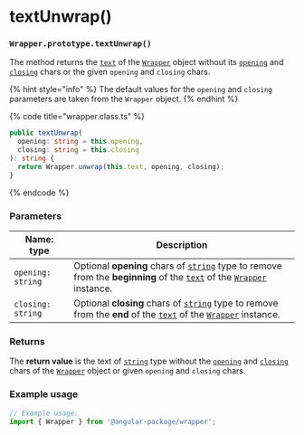 # textUnwrap()

### `Wrapper.prototype.textUnwrap()`

The method returns the [`text`](../../wrap/instance/accessors/#wrap.prototype.text) of the [`Wrapper`](../wrapper.md) object without its [`opening`](../../wrap/instance/accessors/#wrap.prototype.opening) and [`closing`](../../wrap/instance/accessors/#wrap.prototype.closing) chars or the given `opening` and `closing` chars.

{% hint style="info" %}
The default values for the `opening` and `closing` parameters are taken from the `Wrapper` object.
{% endhint %}

{% code title="wrapper.class.ts" %}
```typescript
public textUnwrap(
  opening: string = this.opening,
  closing: string = this.closing
): string {
  return Wrapper.unwrap(this.text, opening, closing);
}

```
{% endcode %}

### Parameters

| Name: type        | Description                                                                                                                                                                                                                                                                              |
| ----------------- | ---------------------------------------------------------------------------------------------------------------------------------------------------------------------------------------------------------------------------------------------------------------------------------------- |
| `opening: string` | Optional **opening** chars of [`string`](https://developer.mozilla.org/en-US/docs/Web/JavaScript/Reference/Global\_Objects/String) type to remove from the **beginning** of the [`text`](../../wrap/instance/accessors/#wrap.prototype.text) of the [`Wrapper`](../wrapper.md) instance. |
| `closing: string` | Optional **closing** chars of [`string`](https://developer.mozilla.org/en-US/docs/Web/JavaScript/Reference/Global\_Objects/String) type to remove from the **end** of the [`text`](../../wrap/instance/accessors/#wrap.prototype.text) of the [`Wrapper`](../wrapper.md) instance.       |

### Returns

The **return value** is the text of [`string`](https://developer.mozilla.org/en-US/docs/Web/JavaScript/Reference/Global\_Objects/String) type without the [`opening`](../../wrap/instance/accessors/#wrap.prototype.opening) and [`closing`](../../wrap/instance/accessors/#wrap.prototype.closing) chars of the [`Wrapper`](../wrapper.md) object or given `opening` and `closing` chars.

### Example usage

```typescript
// Example usage.
import { Wrapper } from '@angular-package/wrapper';


```
